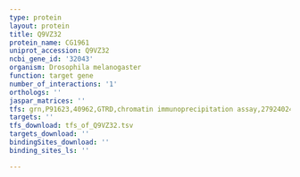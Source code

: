 ```yaml
---
type: protein
layout: protein
title: Q9VZ32
protein_name: CG1961
uniprot_accession: Q9VZ32
ncbi_gene_id: '32043'
organism: Drosophila melanogaster
function: target gene
number_of_interactions: '1'
orthologs: ''
jaspar_matrices: ''
tfs: grn,P91623,40962,GTRD,chromatin immunoprecipitation assay,27924024%5Buid%5D,No
targets: ''
tfs_download: tfs_of_Q9VZ32.tsv
targets_download: ''
bindingSites_download: ''
binding_sites_ls: ''

---
```

